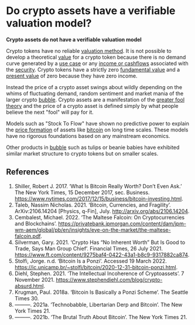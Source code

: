 # Do crypto assets have a verifiable valuation model?
**Crypto assets do not have a verifiable valuation model**

Crypto tokens have no reliable [valuation method](valuation-model.md). It is not possible to develop a theoretical [value](value.md) for a crypto token because there is no demand curve generated by a [use case](use-value.md) or any [income or cashflows](income-cashflows.md) associated with the [security](security.md). Crypto tokens have a strictly zero [fundamental value](fundamental-value.md) and a [present value](present-value.md) of zero because they have zero income.

Instead the price of a crypto asset swings about wildly depending on the whims of fluctuating demand, random sentiment and market mania of the larger crypto [bubble](bubble.md). Crypto assets are a manifestation of the [greater fool theory](greater-fool-theory.md) and the price of a crypto asset is defined simply by what people believe the next "fool" will pay for it.

Models such as "Stock To Flow" have shown no predictive power to explain the [price formation](price-formation.md) of assets like [bitcoin](bitcoin.md) on long time scales. These models have no rigorous foundations based on any mainstream economics.
 
Other products in [bubble](bubble.md) such as tulips or beanie babies have exhibited similar market structure to crypto tokens but on smaller scales.

## References

1. Shiller, Robert J. 2017. ‘What Is Bitcoin Really Worth? Don’t Even Ask.’ The New York Times, 15 December 2017, sec. Business. https://www.nytimes.com/2017/12/15/business/bitcoin-investing.html.
1. Taleb, Nassim Nicholas. 2021. ‘Bitcoin, Currencies, and Fragility’. ArXiv:2106.14204 [Physics, q-Fin], July. http://arxiv.org/abs/2106.14204.
1. Cembalest, Michael. 2022. ‘The Maltese Falcoin: On Cryptocurrencies and Blockchains’. https://privatebank.jpmorgan.com/content/dam/jpm-wm-aem/global/pb/en/insights/eye-on-the-market/the-maltese-falcoin.pdf.
1. Silverman, Gary. 2021. ‘Crypto Has “No Inherent Worth” But Is Good to Trade, Says Man Group Chief’. Financial Times, 26 July 2021. https://www.ft.com/content/9275baf4-0422-43a1-b8c9-9317882ca874.
1. Stolfi, Jorge. n.d. ‘Bitcoin Is a Ponzi’. Accessed 19 March 2022. https://ic.unicamp.br/~stolfi/bitcoin/2020-12-31-bitcoin-ponzi.html.
1. Diehl, Stephen. 2021. ‘The Intellectual Incoherence of Cryptoassets’. 7 November 2021. https://www.stephendiehl.com/blog/crypto-absurd.html.
1. Krugman, Paul. 2018a. ‘Bitcoin Is Basically a Ponzi Scheme’. The Seattle Times 30.
1. ———. 2021a. ‘Technobabble, Libertarian Derp and Bitcoin’. The New York Times 21.
1. ———. 2021b. ‘The Brutal Truth About Bitcoin’. The New York Times 21.
